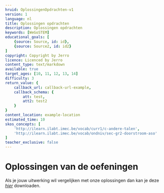 ```yaml
---
hruid: OplossingenOpdrachten-v1
version: 1
language: nl
title: Oplossingen opdrachten
description: Oplossingen opdrachten
keywords: [WeGoSTEM]
educational_goals: [
    {source: Source, id: id}, 
    {source: Source2, id: id2}
]
copyright: Copyright by Jerro
licence: Licenced by Jerro
content_type: text/markdown
available: true
target_ages: [10, 11, 12, 13, 14]
difficulty: 3
return_value: {
    callback_url: callback-url-example,
    callback_schema: {
        att: test,
        att2: test2
    }
}
content_location: example-location
estimated_time: 10
skos_concepts: [
    'http://ilearn.ilabt.imec.be/vocab/curr1/c-andere-talen', 
    'http://ilearn.ilabt.imec.be/vocab/ondniv/sec-gr2-doorstroom-aso'
]
teacher_exclusive: false
---
```


# Oplossingen van de oefeningen

Als je jouw uitwerking wil vergelijken met onze oplossingen dan kan je deze [*hier*](https://scholen.dwengo.org/downloads/WeGoSTEM-simulatie-oplossingen.pdf "link oplossingen") downloaden.